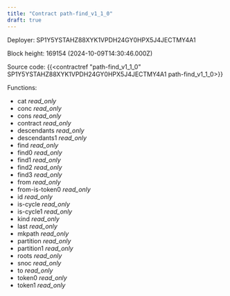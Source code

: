 ```yaml
---
title: "Contract path-find_v1_1_0"
draft: true
---
```

Deployer: SP1Y5YSTAHZ88XYK1VPDH24GY0HPX5J4JECTMY4A1


 



Block height: 169154 (2024-10-09T14:30:46.000Z)

Source code: {{<contractref "path-find_v1_1_0" SP1Y5YSTAHZ88XYK1VPDH24GY0HPX5J4JECTMY4A1 path-find_v1_1_0>}}

Functions:

* cat _read_only_
* conc _read_only_
* cons _read_only_
* contract _read_only_
* descendants _read_only_
* descendants1 _read_only_
* find _read_only_
* find0 _read_only_
* find1 _read_only_
* find2 _read_only_
* find3 _read_only_
* from _read_only_
* from-is-token0 _read_only_
* id _read_only_
* is-cycle _read_only_
* is-cycle1 _read_only_
* kind _read_only_
* last _read_only_
* mkpath _read_only_
* partition _read_only_
* partition1 _read_only_
* roots _read_only_
* snoc _read_only_
* to _read_only_
* token0 _read_only_
* token1 _read_only_
